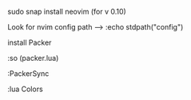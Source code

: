sudo snap install neovim (for v 0.10)

Look for nvim config path --> :echo stdpath("config")

install Packer

:so (packer.lua)

:PackerSync

:lua Colors

